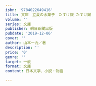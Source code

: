 ```yaml
---
isbn: '9784022649416'
title: 文庫　立夏の水菓子　たすけ鍼 たすけ鍼
volume: ''
series: 文庫
publisher: 朝日新聞出版
pubdate: '2019-12-06'
cover: ''
author: 山本一力／著
description: ''
price: '0'
genre: ''
target: 一般
format: 文庫
content: 日本文学、小説・物語

---
```

